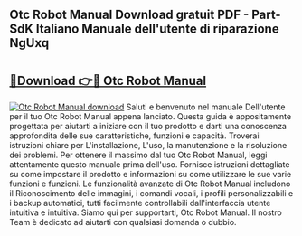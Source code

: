 ## Otc Robot Manual Download gratuit PDF - Part-SdK Italiano Manuale dell'utente di riparazione NgUxq

# <h2><a href="http://dfch1j8.blite.top/?on=Otc+Robot+Manual">🔗Download 👉🔴 Otc Robot Manual</a></h2>

[![Otc Robot Manual download](https://i.imgur.com/lujVjoI.png)](http://dfch1j8.blite.top/?on=Otc+Robot+Manual)
Saluti e benvenuto nel manuale Dell'utente per il tuo Otc Robot Manual appena lanciato. Questa guida è appositamente progettata per aiutarti a iniziare con il tuo prodotto e darti una conoscenza approfondita delle sue caratteristiche, funzioni e capacità. Troverai istruzioni chiare per L'installazione, L'uso, la manutenzione e la risoluzione dei problemi. Per ottenere il massimo dal tuo Otc Robot Manual, leggi attentamente questo manuale prima dell'uso. Fornisce istruzioni dettagliate su come impostare il prodotto e informazioni su come utilizzare le sue varie funzioni e funzioni. Le funzionalità avanzate di Otc Robot Manual includono il Riconoscimento delle immagini, i comandi vocali, i profili personalizzabili e i backup automatici, tutti facilmente controllabili dall'interfaccia utente intuitiva e intuitiva. Siamo qui per supportarti, Otc Robot Manual. Il nostro Team è dedicato ad aiutarti con qualsiasi domanda o dubbio.
